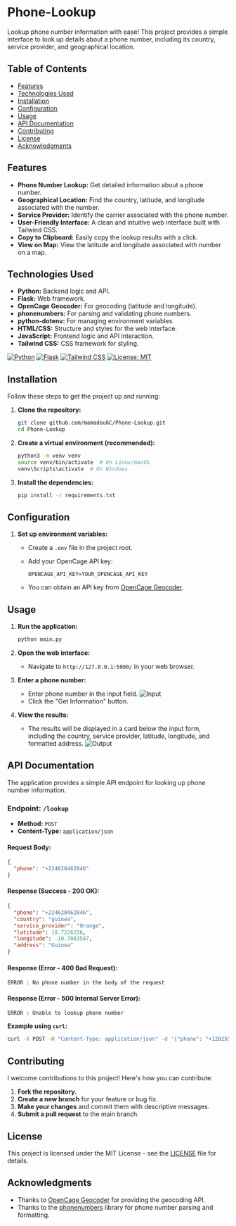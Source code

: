 # Phone-Lookup

Lookup phone number information with ease! This project provides a simple interface to look up details about a phone number, including its country, service provider, and geographical location.

## Table of Contents
- [Features](#features)
- [Technologies Used](#technologies-used)
- [Installation](#installation)
- [Configuration](#configuration)
- [Usage](#usage)
- [API Documentation](#api-documentation)
- [Contributing](#contributing)
- [License](#license)
- [Acknowledgments](#acknowledgments)

## Features

*   **Phone Number Lookup:** Get detailed information about a phone number.
*   **Geographical Location:**  Find the country, latitude, and longitude associated with the number.
*   **Service Provider:**  Identify the carrier associated with the phone number.
*   **User-Friendly Interface:**  A clean and intuitive web interface built with Tailwind CSS.
*   **Copy to Clipboard:** Easily copy the lookup results with a click.
*   **View on Map:** View the latitude and longitude associated with number on a map.

## Technologies Used

*   **Python:** Backend logic and API.
*   **Flask:**  Web framework.
*   **OpenCage Geocoder:**  For geocoding (latitude and longitude).
*   **phonenumbers:**  For parsing and validating phone numbers.
*   **python-dotenv:**  For managing environment variables.
*   **HTML/CSS:**  Structure and styles for the web interface.
*   **JavaScript:**  Frontend logic and API interaction.
*   **Tailwind CSS:**  CSS framework for styling.

[![Python](https://img.shields.io/badge/Python-3.7+-blue.svg?style=flat-square&logo=python)](https://www.python.org/)
[![Flask](https://img.shields.io/badge/Flask-2.0+-green.svg?style=flat-square&logo=flask)](https://flask.palletsprojects.com/)
[![Tailwind CSS](https://img.shields.io/badge/Tailwind%20CSS-3.0+-blue.svg?style=flat-square&logo=tailwindcss)](https://tailwindcss.com/)
[![License: MIT](https://img.shields.io/badge/License-MIT-yellow.svg)](https://opensource.org/licenses/MIT)

## Installation

Follow these steps to get the project up and running:

1.  **Clone the repository:**

    ```bash
    git clone github.com/mamadou6C/Phone-Lookup.git
    cd Phone-Lookup
    ```

2.  **Create a virtual environment (recommended):**

    ```bash
    python3 -m venv venv
    source venv/bin/activate  # On Linux/macOS
    venv\Scripts\activate  # On Windows
    ```

3.  **Install the dependencies:**

    ```bash
    pip install -r requirements.txt
    ```

## Configuration

1.  **Set up environment variables:**

    *   Create a `.env` file in the project root.
    *   Add your OpenCage API key:

        ```
        OPENCAGE_API_KEY=YOUR_OPENCAGE_API_KEY
        ```

    *   You can obtain an API key from [OpenCage Geocoder](https://opencagedata.com/).

## Usage

1.  **Run the application:**

    ```bash
    python main.py
    ```

2.  **Open the web interface:**

    *   Navigate to `http://127.0.0.1:5000/` in your web browser.

3.  **Enter a phone number:**
    *    Enter phone number in the input field.
    ![Input](screenshot/screenshot_01.jpg)
    *   Click the "Get Information" button.

4.  **View the results:**
    *   The results will be displayed in a card below the input form, including the country, service provider, latitude, longitude, and formatted address.
    ![Output](screenshot/screenshot_02.jpg)
    

## API Documentation

The application provides a simple API endpoint for looking up phone number information.

### Endpoint: `/lookup`

*   **Method:** `POST`
*   **Content-Type:** `application/json`

#### Request Body:

```json
{
  "phone": "+224620462846"
}
```

#### Response (Success - 200 OK):

```json
{
  "phone": "+224620462846",
  "country": "guinea",
  "service_provider": "Orange",
  "latitude": 10.7226226,
  "longitude": -10.7083587,
  "address": "Guinea"
}
```

#### Response (Error - 400 Bad Request):

```
ERROR : No phone number in the body of the request
```

#### Response (Error - 500 Internal Server Error):

```
ERROR : Unable to lookup phone number
```

**Example using `curl`:**

```bash
curl -X POST -H "Content-Type: application/json" -d '{"phone": "+12025550104"}' http://127.0.0.1:5000/lookup
```

## Contributing

 I welcome contributions to this project! Here's how you can contribute:

1.  **Fork the repository.**
2.  **Create a new branch** for your feature or bug fix.
3.  **Make your changes** and commit them with descriptive messages.
4.  **Submit a pull request** to the main branch.

## License

This project is licensed under the MIT License - see the [LICENSE](LICENSE) file for details.

## Acknowledgments

*   Thanks to [OpenCage Geocoder](https://opencagedata.com/) for providing the geocoding API.
*   Thanks to the [phonenumbers](https://github.com/daviddrysdale/python-phonenumbers) library for phone number parsing and formatting.
